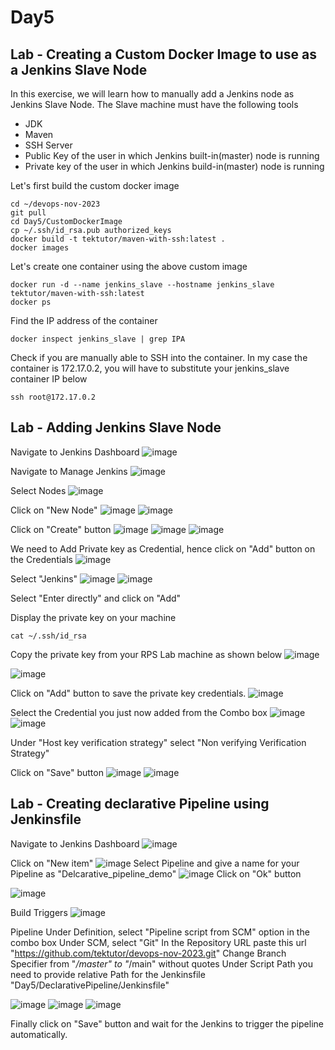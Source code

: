 # Day5
## Lab - Creating a Custom Docker Image to use as a Jenkins Slave Node

In this exercise, we will learn how to manually add a Jenkins node as Jenkins Slave Node. The Slave machine must have the following tools
- JDK
- Maven
- SSH Server
- Public Key of the user in which Jenkins built-in(master) node is running
- Private key of the user in which Jenkins build-in(master) node is running

Let's first build the custom docker image
```
cd ~/devops-nov-2023
git pull
cd Day5/CustomDockerImage
cp ~/.ssh/id_rsa.pub authorized_keys
docker build -t tektutor/maven-with-ssh:latest .
docker images
```

Let's create one container using the above custom image
```
docker run -d --name jenkins_slave --hostname jenkins_slave tektutor/maven-with-ssh:latest
docker ps
```

Find the IP address of the container
```
docker inspect jenkins_slave | grep IPA
```

Check if you are manually able to SSH into the container. In my case the container is 172.17.0.2, you will have to substitute your jenkins_slave container IP below
```
ssh root@172.17.0.2
```

## Lab - Adding Jenkins Slave Node

Navigate to Jenkins Dashboard
![image](https://github.com/tektutor/devops-nov-2023/assets/12674043/7431c161-f816-4437-930b-882e58d25042)

Navigate to Manage Jenkins
![image](https://github.com/tektutor/devops-nov-2023/assets/12674043/575b7e0b-3f43-4d78-8ed5-805d9bdbd2d9)

Select Nodes
![image](https://github.com/tektutor/devops-nov-2023/assets/12674043/6607dbd6-4aa5-477d-9e88-2a3e5cf4dcaa)

Click on "New Node"
![image](https://github.com/tektutor/devops-nov-2023/assets/12674043/bc7a0ca2-fda2-4a19-acba-1444ddfff4eb)
![image](https://github.com/tektutor/devops-nov-2023/assets/12674043/91eb23a6-700f-438b-b10f-fd2912eba383)

Click on "Create" button
![image](https://github.com/tektutor/devops-nov-2023/assets/12674043/6bfb6c1c-c669-4981-8083-c82eabdd82ca)
![image](https://github.com/tektutor/devops-nov-2023/assets/12674043/d1c1c26a-f8ac-4ecd-89f2-3479980863f5)
![image](https://github.com/tektutor/devops-nov-2023/assets/12674043/258b816c-5400-42a6-b5dd-2466cfa38bef)

We need to Add Private key as Credential, hence click on "Add" button on the Credentials
![image](https://github.com/tektutor/devops-nov-2023/assets/12674043/4aed5f6d-09f9-4905-829a-a7bd37334ab8)

Select "Jenkins"
![image](https://github.com/tektutor/devops-nov-2023/assets/12674043/14d0e346-97c4-42bc-9ea9-aa0582eebe23)
![image](https://github.com/tektutor/devops-nov-2023/assets/12674043/765561c7-80ff-4aef-b7b0-ee222ad0b568)

Select "Enter directly" and click on "Add"

Display the private key on your machine
```
cat ~/.ssh/id_rsa
```
Copy the private key from your RPS Lab machine as shown below
![image](https://github.com/tektutor/devops-nov-2023/assets/12674043/1ff48c80-4972-4d9d-a2ee-ef09974c54b1)

![image](https://github.com/tektutor/devops-nov-2023/assets/12674043/51d89c85-a805-471d-b934-f21ea3283c38)

Click on "Add" button to save the private key credentials.
![image](https://github.com/tektutor/devops-nov-2023/assets/12674043/54699bf1-314c-411c-9071-d90f8807b313)

Select the Credential you just now added from the Combo box
![image](https://github.com/tektutor/devops-nov-2023/assets/12674043/9203d92f-c7ed-478a-a33c-f122f2006587)
![image](https://github.com/tektutor/devops-nov-2023/assets/12674043/65d22c68-1642-48c7-9beb-dab62202620d)

Under "Host key verification strategy" select "Non verifying Verification Strategy"

Click on "Save" button
![image](https://github.com/tektutor/devops-nov-2023/assets/12674043/0fe5c496-bdcc-4ec1-8787-bea2c9269fa9)
![image](https://github.com/tektutor/devops-nov-2023/assets/12674043/b2ee1615-b739-48b1-974e-e60f0f766199)


## Lab - Creating declarative Pipeline using Jenkinsfile
Navigate to Jenkins Dashboard
![image](https://github.com/tektutor/devops-nov-2023/assets/12674043/f1c9f1fa-0045-42c2-a92c-cdc72ffa5b33)

Click on "New item"
![image](https://github.com/tektutor/devops-nov-2023/assets/12674043/2d1b406b-6a9a-4fe2-8c0b-c70331472f17)
Select Pipeline and give a name for your Pipeline as "Delcarative_pipeline_demo"
![image](https://github.com/tektutor/devops-nov-2023/assets/12674043/9525718a-1169-41c5-bf16-6fac51c6f8d0)
Click on "Ok" button

![image](https://github.com/tektutor/devops-nov-2023/assets/12674043/5f1fd9bb-aa8d-4681-adb5-ba965a52ca1d)

Build Triggers
![image](https://github.com/tektutor/devops-nov-2023/assets/12674043/e80ab437-4752-488b-8bd6-67f2c1ea24c7)

Pipeline
Under Definition, select "Pipeline script from SCM" option in the combo box
Under SCM, select "Git"
In the Repository URL paste this url "https://github.com/tektutor/devops-nov-2023.git"
Change Branch Specifier from "*/master" to "*/main" without quotes
Under Script Path you need to provide relative Path for the Jenkinsfile
"Day5/DeclarativePipeline/Jenkinsfile"

![image](https://github.com/tektutor/devops-nov-2023/assets/12674043/0c19e2e1-6763-46c7-b035-73ad6d83e466)
![image](https://github.com/tektutor/devops-nov-2023/assets/12674043/028002a3-b975-48c3-af4c-9d2cba38965b)
![image](https://github.com/tektutor/devops-nov-2023/assets/12674043/d0eb65c9-209d-4866-92fd-ff2bf33592ca)

Finally click on "Save" button and wait for the Jenkins to trigger the pipeline automatically.
